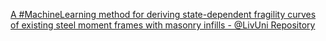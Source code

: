 [A #MachineLearning method for deriving state-dependent fragility curves of existing steel moment frames with masonry infills - @LivUni Repository ](https://qi.tc/qi/110009)
